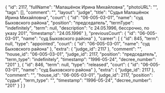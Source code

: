 {
    "id": 2117,
    "fullName": "Малашёнок Ирина Михайловна",
    "photoURL": "",
    "tags": [],
    "comment": "",
    "layout": "judge",
    "title": "Судья Малашёнок Ирина Михайловна",
    "court": {
        "id": "06-005-03-01",
        "name": "суд Быховского района",
        "position": "председатель",
        "termType": "indefinitely",
        "term": null,
        "description": "c 24.05.1996, бессрочно, по указу 201",
        "timestamp": "24.05.1996"
    },
    "previousCourt": {
        "id": "06-005-03-01",
        "name": "суд Быховского района"
    },
    "career": [
        {
            "id": 845,
            "term": null,
            "type": "appointed",
            "court": {
                "id": "06-005-03-01",
                "name": "суд Быховского района"
            },
            "extra": {
                "judge_id": 2117
            },
            "comment": "",
            "house_id": "06-005-03-01",
            "judge_id": 2117,
            "position": "председатель",
            "term_type": "indefinitely",
            "timestamp": "1996-05-24",
            "decree_number": "201"
        },
        {
            "id": 846,
            "term": null,
            "type": "released",
            "court": {
                "id": "06-005-03-01",
                "name": "суд Быховского района"
            },
            "extra": {
                "judge_id": 2117
            },
            "comment": "",
            "house_id": "06-005-03-01",
            "judge_id": 2117,
            "position": "судья",
            "term_type": "",
            "timestamp": "1996-05-24",
            "decree_number": "201"
        }
    ]
}